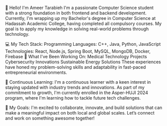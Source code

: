 👋 Hello! I'm Ameer Tarabieh
I'm a passionate Computer Science student with a strong foundation in both frontend and backend development. Currently, I'm wrapping up my Bachelor's degree in Computer Science at Hadassah Academic College, having completed all compulsory courses. My goal is to apply my knowledge in solving real-world problems through technology.

💻 My Tech Stack:
Programming Languages: C++, Java, Python, JavaScript
Technologies: React, Node.js, Spring Boot, MySQL, MongoDB, Docker, Firebase
🔭 What I've Been Working On:
Medical Technology Projects
Cybersecurity Innovations
Sustainable Energy Solutions
These experiences have honed my problem-solving skills and adaptability in fast-paced entrepreneurial environments.

🚀 Continuous Learning:
I'm a continuous learner with a keen interest in staying updated with industry trends and innovations. As part of my commitment to growth, I'm currently enrolled in the Asper-HUJI 2024 program, where I'm learning how to tackle future tech challenges.

🎯 My Goals:
I'm excited to collaborate, innovate, and build solutions that can make a meaningful impact on both local and global scales. Let’s connect and work on something awesome together!
